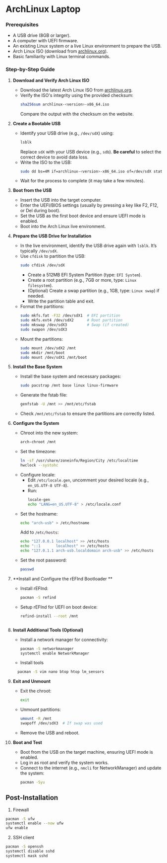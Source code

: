 # ArchLinux Laptop

### Prerequisites
- A USB drive (8GB or larger).
- A computer with UEFI firmware.
- An existing Linux system or a live Linux environment to prepare the USB.
- Arch Linux ISO (download from [archlinux.org](https://archlinux.org/download/)).
- Basic familiarity with Linux terminal commands.

### Step-by-Step Guide

1. **Download and Verify Arch Linux ISO**
   - Download the latest Arch Linux ISO from [archlinux.org](https://archlinux.org/download/).
   - Verify the ISO's integrity using the provided checksum:
     ```bash
     sha256sum archlinux-<version>-x86_64.iso
     ```
     Compare the output with the checksum on the website.

2. **Create a Bootable USB**
   - Identify your USB drive (e.g., `/dev/sdX`) using:
     ```bash
     lsblk
     ```
     Replace `sdX` with your USB device (e.g., `sdb`). **Be careful** to select the correct device to avoid data loss.
   - Write the ISO to the USB:
     ```bash
     sudo dd bs=4M if=archlinux-<version>-x86_64.iso of=/dev/sdX status=progress oflag=sync
     ```
   - Wait for the process to complete (it may take a few minutes).

3. **Boot from the USB**
   - Insert the USB into the target computer.
   - Enter the UEFI/BIOS settings (usually by pressing a key like F2, F12, or Del during boot).
   - Set the USB as the first boot device and ensure UEFI mode is enabled.
   - Boot into the Arch Linux live environment.

4. **Prepare the USB Drive for Installation**
   - In the live environment, identify the USB drive again with `lsblk`. It’s typically `/dev/sdX`.
   - Use `cfdisk` to partition the USB:
     ```bash
     sudo cfdisk /dev/sdX
     ```
     - Create a 512MB EFI System Partition (type: `EFI System`).
     - Create a root partition (e.g., 7GB or more, type: `Linux filesystem`).
     - (Optional) Create a swap partition (e.g., 1GB, type: `Linux swap`) if needed.
     - Write the partition table and exit.
   - Format the partitions:
     ```bash
     sudo mkfs.fat -F32 /dev/sdX1  # EFI partition
     sudo mkfs.ext4 /dev/sdX2      # Root partition
     sudo mkswap /dev/sdX3         # Swap (if created)
     sudo swapon /dev/sdX3
     ```
   - Mount the partitions:
     ```bash
     sudo mount /dev/sdX2 /mnt
     sudo mkdir /mnt/boot
     sudo mount /dev/sdX1 /mnt/boot
     ```

5. **Install the Base System**
   - Install the base system and necessary packages:
     ```bash
     sudo pacstrap /mnt base linux linux-firmware
     ```
   - Generate the fstab file:
     ```bash
     genfstab -U /mnt >> /mnt/etc/fstab
     ```
   - Check `/mnt/etc/fstab` to ensure the partitions are correctly listed.

6. **Configure the System**
   - Chroot into the new system:
     ```bash
     arch-chroot /mnt
     ```
   - Set the timezone:
     ```bash
     ln -sf /usr/share/zoneinfo/Region/City /etc/localtime
     hwclock --systohc
     ```
   - Configure locale:
     - Edit `/etc/locale.gen`, uncomment your desired locale (e.g., `en_US.UTF-8 UTF-8`).
     - Run:
       ```bash
       locale-gen
       echo "LANG=en_US.UTF-8" > /etc/locale.conf
       ```
   - Set the hostname:
     ```bash
     echo "arch-usb" > /etc/hostname
     ```
     Add to `/etc/hosts`:
     ```bash
     echo "127.0.0.1 localhost" >> /etc/hosts
     echo "::1       localhost" >> /etc/hosts
     echo "127.0.1.1 arch-usb.localdomain arch-usb" >> /etc/hosts
     ```
   - Set the root password:
     ```bash
     passwd
     ```

7. **Install and Configure the rEFInd Bootloader **
   - Install rEFInd:
     ```bash
     pacman -S refind
     ```
   - Setup rEFInd for UEFI on boot device:
     ```bash
     refind-install --root /mnt
     ```
     ```

8. **Install Additional Tools (Optional)**
   - Install a network manager for connectivity:
     ```bash
     pacman -S networkmanager
     systemctl enable NetworkManager
     ```
   - Install tools
   ```sh
     pacman -S vim nano btop htop lm_sensors
   ```

9. **Exit and Unmount**
   - Exit the chroot:
     ```bash
     exit
     ```
   - Unmount partitions:
     ```bash
     umount -R /mnt
     swapoff /dev/sdX3  # If swap was used
     ```
   - Remove the USB and reboot.

10. **Boot and Test**
    - Boot from the USB on the target machine, ensuring UEFI mode is enabled.
    - Log in as root and verify the system works.
    - Connect to the internet (e.g., `nmcli` for NetworkManager) and update the system:
      ```bash
      pacman -Syu
      ```

## Post-Installation

1. Firewall
```bash
pacman -S ufw
systemctl enable --now ufw
ufw enable
```

2. SSH client
```bash
pacman -S openssh
systemctl disable sshd
systemctl mask sshd
```
